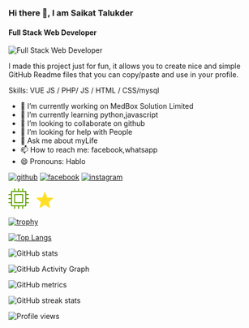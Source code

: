 ### Hi there 👋, I am Saikat Talukder
#### Full Stack Web Developer
![Full Stack Web Developer](https://scontent.fdac5-2.fna.fbcdn.net/v/t39.30808-6/317327800_3416639595277419_2353559190088763506_n.jpg?stp=dst-jpg_p526x296&_nc_cat=103&ccb=1-7&_nc_sid=730e14&_nc_eui2=AeHQUor1ci0bZsimAO7lr6InZPBDQHAyYyZk8ENAcDJjJtdTtIHytRo-3GCRywtucDNDptHay57p5r1poTFDUHuq&_nc_ohc=7QDAlZqSzS0AX8znjnc&_nc_ht=scontent.fdac5-2.fna&oh=00_AfAq6JWUjP2ko7I3tp2FjUbZUagpD5-UmpXpJZkgW9TnxQ&oe=63B6DE89)

I made this project just for fun, it allows you to create nice and simple GitHub Readme files that you can copy/paste and use in your profile.

Skills: VUE JS / PHP/ JS / HTML / CSS/mysql

- 🔭 I’m currently working on MedBox Solution Limited 
- 🌱 I’m currently learning python,javascript 
- 👯 I’m looking to collaborate on github 
- 🤔 I’m looking for help with People 
- 💬 Ask me about myLife 
- 📫 How to reach me: facebook,whatsapp 
- 😄 Pronouns: Hablo 


[<img src='https://cdn.jsdelivr.net/npm/simple-icons@3.0.1/icons/github.svg' alt='github' height='40'>](https://github.com/https://github.com/saikatExpress)  [<img src='https://cdn.jsdelivr.net/npm/simple-icons@3.0.1/icons/facebook.svg' alt='facebook' height='40'>](https://www.facebook.com/https://www.facebook.com/saikat.khan.1029)  [<img src='https://cdn.jsdelivr.net/npm/simple-icons@3.0.1/icons/instagram.svg' alt='instagram' height='40'>](https://www.instagram.com/https://www.instagram.com//)  

<a href='https://docs.github.com/en/developers'><img src='https://raw.githubusercontent.com/acervenky/animated-github-badges/master/assets/devbadge.gif' width='40' height='40'></a> <a href='https://stars.github.com/'><img src='https://raw.githubusercontent.com/acervenky/animated-github-badges/master/assets/starbadge.gif' width='35' height='35'></a> 

[![trophy](https://github-profile-trophy.vercel.app/?username=https://github.com/saikatExpress)](https://github.com/ryo-ma/github-profile-trophy)

[![Top Langs](https://github-readme-stats.vercel.app/api/top-langs/?username=https://github.com/saikatExpress)](https://github.com/anuraghazra/github-readme-stats)

![GitHub stats](https://github-readme-stats.vercel.app/api?username=https://github.com/saikatExpress&show_icons=true)  

![GitHub Activity Graph](https://activity-graph.herokuapp.com/graph?username=https://github.com/saikatExpress)  

![GitHub metrics](https://metrics.lecoq.io/https://github.com/saikatExpress)  

![GitHub streak stats](https://streak-stats.demolab.com/?user=https://github.com/saikatExpress)  

![Profile views](https://gpvc.arturio.dev/https://github.com/saikatExpress)  
